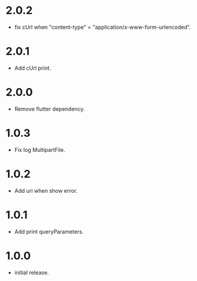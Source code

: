 # 2.0.2
* fix cUrl when "content-type" = "application/x-www-form-urlencoded".

# 2.0.1
* Add cUrl print.

# 2.0.0
* Remove flutter dependency.

# 1.0.3
* Fix log MultipartFile.

# 1.0.2
* Add uri when show error.

# 1.0.1
* Add print queryParameters.

# 1.0.0
* initial release.